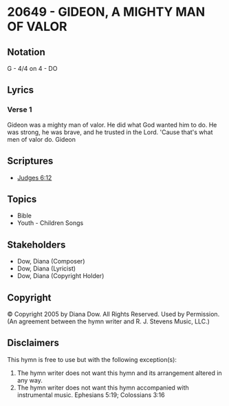 # 20649 - GIDEON, A MIGHTY MAN OF VALOR

## Notation

G - 4/4 on 4 - DO

## Lyrics

### Verse 1

Gideon was a mighty man of valor. He did what God wanted him to do. He was strong, he was brave, and he trusted in the Lord. 'Cause that's what men of valor do. Gideon


## Scriptures

- [Judges 6:12](https://www.biblegateway.com/passage/?search=Judges%206%3A12)

## Topics

- Bible
- Youth - Children Songs

## Stakeholders

- Dow, Diana (Composer)
- Dow, Diana (Lyricist)
- Dow, Diana (Copyright Holder)

## Copyright

© Copyright 2005 by Diana Dow. All Rights Reserved. Used by Permission.
(An agreement between the hymn writer and R. J. Stevens Music, LLC.)

## Disclaimers

This hymn is free to use but with the following exception(s):
1. The hymn writer does not want this hymn and its arrangement altered in any way.
2. The hymn writer does not want this hymn accompanied with instrumental music.
Ephesians 5:19; Colossians 3:16

